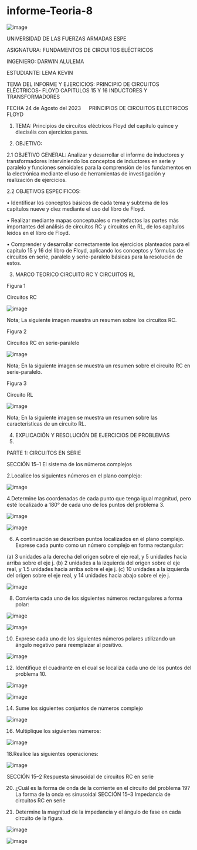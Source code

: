 # informe-Teoria-8

![image](https://user-images.githubusercontent.com/116772752/220788726-6cb3db67-7a9d-47e8-8a14-67e23df673a2.png)

UNIVERSIDAD DE LAS FUERZAS ARMADAS ESPE

ASIGNATURA: FUNDAMENTOS DE CIRCUITOS ELÉCTRICOS

INGENIERO: DARWIN ALULEMA

ESTUDIANTE: LEMA KEVIN

TEMA DEL INFORME Y EJERCICIOS: PRINCIPIO DE CIRCUITOS ELÉCTRICOS- FLOYD CAPITULOS 15 Y 16 INDUCTORES Y TRANSFORMADORES

FECHA 24 de Agosto del 2023   PRINCIPIOS DE CIRCUITOS ELECTRICOS FLOYD

1. TEMA: Principios de circuitos eléctricos Floyd del capítulo quince y dieciséis con ejercicios pares.

2. OBJETIVO:

2.1 OBJETIVO GENERAL: Analizar y desarrollar el informe de inductores y transformadores interviniendo los conceptos de inductores en serie y paralelo y funciones senoidales para la comprensión de los fundamentos en la electrónica mediante el uso de herramientas de investigación y realización de ejercicios.

2.2 OBJETIVOS ESPECIFICOS:


• Identificar los conceptos básicos de cada tema y subtema de los capítulos nueve y diez mediante el uso del libro de Floyd.

• Realizar mediante mapas conceptuales o mentefactos las partes más importantes del análisis de circuitos RC y circuitos en RL, de los capítulos leídos en el libro de Floyd.

• Comprender y desarrollar correctamente los ejercicios planteados para el capítulo 15 y 16 del libro de Floyd, aplicando los conceptos y fórmulas de circuitos en serie, paralelo y serie-paralelo básicas para la resolución de estos.  

3. MARCO TEORICO
CIRCUITO RC Y CIRCUITOS RL

Figura 1

Circuitos RC

![image](https://user-images.githubusercontent.com/116772752/220788870-a539cb27-8e2d-42df-807b-563fae4ecded.png)


Nota; La siguiente imagen muestra un resumen sobre los circuitos RC.

Figura 2

Circuitos RC en serie-paralelo


![image](https://user-images.githubusercontent.com/116772752/220788973-90fb5e20-8526-434e-8c47-b61fce3bd03a.png)

Nota; En la siguiente imagen se muestra un resumen sobre el circuito RC en serie-paralelo.

Figura 3

Circuito RL

![image](https://user-images.githubusercontent.com/116772752/220789000-7a45cf61-0421-42e8-8574-95e97599f4c7.png)

Nota; En la siguiente imagen se muestra un resumen sobre las características de un circuito RL.

4. EXPLICACIÓN Y RESOLUCIÓN DE EJERCICIOS DE PROBLEMAS
5. 
PARTE 1: CIRCUITOS EN SERIE

SECCIÓN 15–1 El sistema de los números complejos

2.Localice los siguientes números en el plano complejo:

![image](https://user-images.githubusercontent.com/116772752/220789134-1f6ad7c8-bd00-487a-86f8-a62094b242e0.png)

4.Determine las coordenadas de cada punto que tenga igual magnitud, pero esté localizado a 180° de cada uno de los puntos del problema 3.

![image](https://user-images.githubusercontent.com/116772752/220789246-47cd72f7-aaef-4895-958c-8dccb8ee4f75.png)

![image](https://user-images.githubusercontent.com/116772752/220789263-4b9c450a-e958-4743-9fb5-c88c500f84d5.png)

6. A continuación se describen puntos localizados en el plano complejo. Exprese cada punto como un número complejo en forma rectangular:

(a) 3 unidades a la derecha del origen sobre el eje real, y 5 unidades hacia arriba sobre el eje j. (b) 2 unidades a la izquierda del origen sobre el eje real, y 1.5 unidades hacia arriba sobre el eje j. (c) 10 unidades a la izquierda del origen sobre el eje real, y 14 unidades hacia abajo sobre el eje j.

![image](https://user-images.githubusercontent.com/116772752/220789418-911f2269-cf4a-4b93-918d-3fd766092f30.png)

8. Convierta cada uno de los siguientes números rectangulares a forma polar:

![image](https://user-images.githubusercontent.com/116772752/220789445-e3815f36-71c3-4d88-8d30-d81a508bcef2.png)

![image](https://user-images.githubusercontent.com/116772752/220789464-89036d11-5dec-4e1d-ac27-2ae8b9760e3e.png)

10. Exprese cada uno de los siguientes números polares utilizando un ángulo negativo para reemplazar al positivo.

![image](https://user-images.githubusercontent.com/116772752/220789493-efdc6614-036f-464f-885b-7f6d44f92b0b.png)

12. Identifique el cuadrante en el cual se localiza cada uno de los puntos del problema 10.

![image](https://user-images.githubusercontent.com/116772752/220789538-11c551e9-c7d2-40c7-b3eb-84f213db6631.png)

![image](https://user-images.githubusercontent.com/116772752/220789569-4aac4fb5-222e-405f-b0e1-999f978b25a3.png)

14. Sume los siguientes conjuntos de números complejo

![image](https://user-images.githubusercontent.com/116772752/220789599-eee8aa14-01e9-452b-bb21-84d035463888.png)

16. Multiplique los siguientes números:

![image](https://user-images.githubusercontent.com/116772752/220789624-2cd1fb3d-a2aa-40c0-b3c8-1ac0fa6607fe.png)


18.Realice las siguientes operaciones:

![image](https://user-images.githubusercontent.com/116772752/220789653-d91d9898-36fa-4b2b-9ddf-a8b8d4ab1ff5.png)

SECCIÓN 15–2 Respuesta sinusoidal de circuitos RC en serie

20. ¿Cuál es la forma de onda de la corriente en el circuito del problema 19? La forma de la onda es sinusoidal
SECCIÓN 15–3 Impedancia de circuitos RC en serie

22. Determine la magnitud de la impedancia y el ángulo de fase en cada circuito de la figura.

![image](https://user-images.githubusercontent.com/116772752/220789736-f135bb78-749e-4f05-9559-018cef014360.png)

![image](https://user-images.githubusercontent.com/116772752/220789819-a378de84-1e2f-488c-8d91-28cbbfa7b5f2.png)

